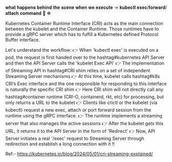 𝐰𝐡𝐚𝐭 𝐡𝐚𝐩𝐩𝐞𝐧𝐬 𝐛𝐞𝐡𝐢𝐧𝐝 𝐭𝐡𝐞 𝐬𝐜𝐞𝐧𝐞 𝐰𝐡𝐞𝐧 𝐰𝐞 𝐞𝐱𝐞𝐜𝐮𝐭𝐞 -> 𝐤𝐮𝐛𝐞𝐜𝐭𝐥 𝐞𝐱𝐞𝐜/𝐟𝐨𝐫𝐰𝐚𝐫𝐝/𝐚𝐭𝐭𝐚𝐜𝐡 𝐜𝐨𝐦𝐦𝐚𝐧𝐝 🤔 ☸️

Kubernetes Container Runtime Interface (CRI) acts as the main connection between the kubelet and the Container Runtime. Those runtimes have to provide a gRPC server which has to fulfill a Kubernetes defined Protocol Buffer interface.

Let's understand the workflow:
👉 When 'kubectl exec' is executed on a pod, the request is first handed over to the hashtag#kubernetes API Server and then the API Server calls the 'kubelet Exec API'
👉 The implementation of Streaming API in hashtag#CRI shim relies on a set of independent Streaming Server mechanisms
👉 At this time, kubelet calls hashtag#k8s CRI’s Exec interface and the one responsible for responding to this interface is naturally the specific CRI shim
👉 Here CRI shim will not directly call any hashtag#container runtime (CRI-O, containerd, rkt, etc) for processing, but only returns a URL to the kubelet
👉 Clients like crictl or the kubelet (via kubectl) request a new exec, attach or port forward session from the runtime using the gRPC interface.
👉 The runtime implements a streaming server that also manages the active sessions
👉 After the kubelet gets this URL, it returns it to the API Server in the form of 'Redirect'
👉 Now, API Server initiates a real '/exec' request to Streaming Server through redirection and establish a long connection with it !!


Ref:- https://kubernetes.io/blog/2024/05/01/cri-streaming-explained/ 
